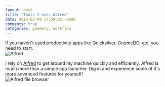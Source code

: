 ```yaml
---
layout: post
title: "Tools I use: Alfred"
date: 2014-02-09 17:59:02 -0600
comments: true
categories: geekery, workflow
---
```

[idquick]: http://qsapp.com/
[idgnome]: http://cooperteam.net/
[idalfred]: http://www.alfredapp.com/
If you haven't used productivity apps like [Quicksilver][idquick], [GnomeDO][idgnome], etc, you need to start.
<br>
![Alfred](/images/alfred/alfred.png)
<!--more-->
I rely on [Alfred][idalfred] to get around my machine quickly and efficiently. Alfred is much more than a simple app launcher. Dig in and experience some of it's more advanced features for yourself!
<br>
![Alfred file browser](/images/alfred/alfred2.png)